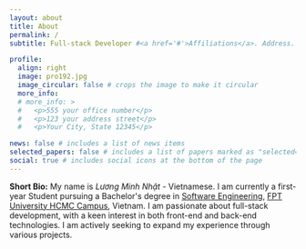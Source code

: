 ```yaml
---
layout: about
title: About
permalink: /
subtitle: Full-stack Developer #<a href='#'>Affiliations</a>. Address. Contacts. Moto. Etc.

profile:
  align: right
  image: pro192.jpg
  image_circular: false # crops the image to make it circular
  more_info:
  # more_info: >
  #   <p>555 your office number</p>
  #   <p>123 your address street</p>
  #   <p>Your City, State 12345</p>

news: false # includes a list of news items
selected_papers: false # includes a list of papers marked as "selected={true}"
social: true # includes social icons at the bottom of the page
---
```


**Short Bio:** My name is <i>Lương Minh Nhật</i> - Vietnamese. I am currently a first-year Student pursuing a Bachelor's degree in <a href="https://university.fpt.edu.vn/ky-thuat-phan-mem/">Software Engineering</a>, <a href="https://university.fpt.edu.vn/campus/?index=4">FPT University HCMC Campus</a>, Vietnam. I am passionate about full-stack development, with a keen interest in both front-end and back-end technologies. I am actively seeking to expand my experience through various projects.

<!-- Write your biography here. Tell the world about yourself. Link to your favorite [subreddit](http://reddit.com). You can put a picture in, too. The code is already in, just name your picture `prof_pic.jpg` and put it in the `img/` folder.

Put your address / P.O. box / other info right below your picture. You can also disable any of these elements by editing `profile` property of the YAML header of your `_pages/about.md`. Edit `_bibliography/papers.bib` and Jekyll will render your [publications page](/al-folio/publications/) automatically.

Link to your social media connections, too. This theme is set up to use [Font Awesome icons](https://fontawesome.com/) and [Academicons](https://jpswalsh.github.io/academicons/), like the ones below. Add your Facebook, Twitter, LinkedIn, Google Scholar, or just disable all of them. -->
